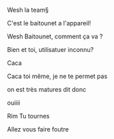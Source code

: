 Wesh la team§

C'est le baitounet a l'appareil!

Wesh Baitounet, comment ça va ?

Bien et toi, utilisatuer inconnu?

Caca

Caca toi même, je ne te permet pas

on est très matures dit donc

ouiiii

Rim Tu tournes 

Allez vous faire foutre 
